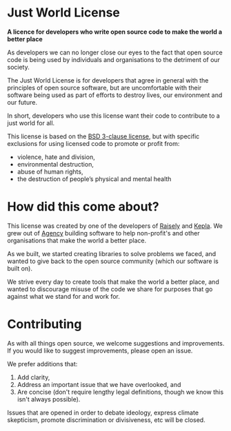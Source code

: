 # Just World License

**A licence for developers who write open source code to make the world a better place**

As developers we can no longer close our eyes to the fact that open source code
is being used by individuals and organisations to the detriment of our society.

The Just World License is for developers that agree in general with the principles
of open source software, but are uncomfortable with their software being used
as part of efforts to destroy lives, our environment and our future.

In short, developers who use this license want their code to contribute to a
just world for all.

This license is based on the [BSD 3-clause license](https://spdx.org/licenses/BSD-3-Clause.html),
but with specific exclusions for using licensed code to promote or profit from:

* violence, hate and division,
* environmental destruction,
* abuse of human rights,
* the destruction of people’s physical and mental health

# How did this come about?

This license was created by one of the developers of [Raisely](raisely.com) and [Kepla](kepla.com).
We grew out of [Agency](agency.sc) building software to help non-profit's and other organisations that make the world a better place.

As we built, we started creating libraries to solve problems we faced, and wanted to give back
to the open source community (which our software is built on).

We strive every day to create tools that make the world a better place, and wanted to
discourage misuse of the code we share for purposes that go against what we stand
for and work for.

# Contributing

As with all things open source, we welcome suggestions and improvements.
If you would like to suggest improvements, please open an issue.

We prefer additions that:

1. Add clarity,
2. Address an important issue that we have overlooked, and
3. Are concise (don't require lengthy legal definitions, though we know this isn't always possible).

Issues that are opened in order to debate ideology, express
climate skepticism, promote discrimination or divisiveness, etc will be closed.
